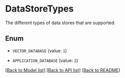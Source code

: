 # DataStoreTypes

The different types of data stores that are supported.

## Enum

* `VECTOR_DATABASE` (value: `1`)

* `APPLICATION_DATABASE` (value: `2`)

[[Back to Model list]](../README.md#documentation-for-models) [[Back to API list]](../README.md#documentation-for-api-endpoints) [[Back to README]](../README.md)


